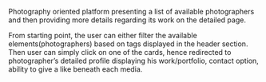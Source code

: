Photography oriented platform presenting a list of available photographers and then providing 
more details regarding its work on the detailed page.

From starting point, the user can either filter the available elements(photographers) based on tags displayed in the header section.
Then user can simply click on one of the cards, hence redirected to photographer’s detailed profile displaying his work/portfolio, contact option,
ability to give a like beneath each media.



